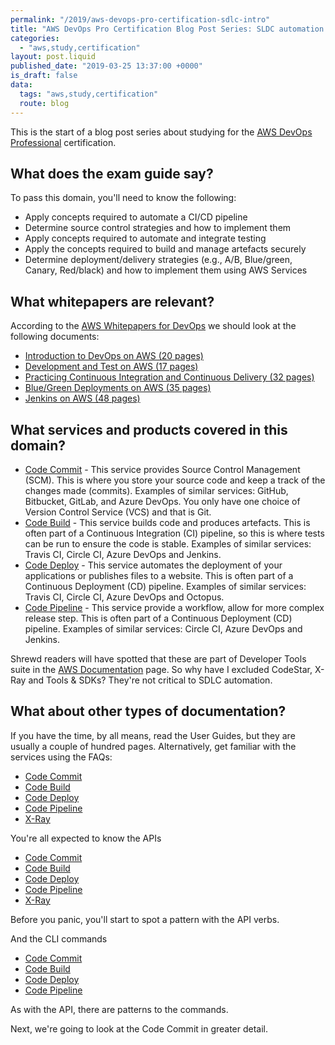 ```yaml
---
permalink: "/2019/aws-devops-pro-certification-sdlc-intro"
title: "AWS DevOps Pro Certification Blog Post Series: SLDC automation introduction"
categories:
  - "aws,study,certification"
layout: post.liquid
published_date: "2019-03-25 13:37:00 +0000"
is_draft: false
data:
  tags: "aws,study,certification"
  route: blog
---
```


This is the start of a blog post series about studying for the [AWS DevOps Professional](https://aws.amazon.com/certification/certified-devops-engineer-professional/) certification.

## What does the exam guide say?

To pass this domain, you'll need to know the following:

- Apply concepts required to automate a CI/CD pipeline
- Determine source control strategies and how to implement them
- Apply concepts required to automate and integrate testing
- Apply the concepts required to build and manage artefacts securely
- Determine deployment/delivery strategies (e.g., A/B, Blue/green, Canary, Red/black) and how to
implement them using AWS Services

## What whitepapers are relevant?

According to the [AWS Whitepapers for DevOps](https://aws.amazon.com/whitepapers/#dev-ops) we should look at the following documents:

- [Introduction to DevOps on AWS (20 pages)](https://d1.awsstatic.com/whitepapers/AWS_DevOps.pdf)
- [Development and Test on AWS (17 pages)](https://d1.awsstatic.com/whitepapers/aws-development-test-environments.pdf)
- [Practicing Continuous Integration and Continuous Delivery (32 pages)](https://d1.awsstatic.com/whitepapers/DevOps/practicing-continuous-integration-continuous-delivery-on-AWS.pdf)
- [Blue/Green Deployments on AWS (35 pages)](https://d1.awsstatic.com/whitepapers/AWS_Blue_Green_Deployments.pdf)
- [Jenkins on AWS (48 pages)](https://d1.awsstatic.com/whitepapers/jenkins-on-aws.pdf)


## What services and products covered in this domain?

- [Code Commit](https://docs.aws.amazon.com/codecommit/index.html?id=docs_gateway#lang/en_us) - This service provides Source Control Management (SCM). This is where you store your source code and keep a track of the changes made (commits). Examples of similar services: GitHub, Bitbucket, GitLab, and Azure DevOps. You only have one choice of Version Control Service (VCS) and that is Git.
- [Code Build](https://docs.aws.amazon.com/codebuild/index.html?id=docs_gateway#lang/en_us) - This service builds code and produces artefacts. This is often part of a Continuous Integration (CI) pipeline, so this is where tests can be run to ensure the code is stable. Examples of similar services: Travis CI, Circle CI, Azure DevOps and Jenkins.
- [Code Deploy](https://docs.aws.amazon.com/codedeploy/index.html?id=docs_gateway#lang/en_us) -  This service automates the deployment of your applications or publishes files to a website. This is often part of a Continuous Deployment (CD) pipeline. Examples of similar services: Travis CI, Circle CI, Azure DevOps and Octopus.
- [Code Pipeline](https://docs.aws.amazon.com/codepipeline/index.html?id=docs_gateway#lang/en_us) - This service provide a workflow, allow for more complex release step. This is often part of a Continuous Deployment (CD) pipeline. Examples of similar services: Circle CI, Azure DevOps and Jenkins. 

Shrewd readers will have spotted that these are part of Developer Tools suite in the [AWS Documentation](https://docs.aws.amazon.com/index.html?nc2=h_ql_doc#lang/en_us) page. So why have I excluded CodeStar, X-Ray and Tools & SDKs? They're not critical to SDLC automation.

## What about other types of documentation?

If you have the time, by all means, read the User Guides, but they are usually a couple of hundred pages. Alternatively, get familiar with the services using the FAQs:

- [Code Commit](https://aws.amazon.com/codecommit/faqs/)
- [Code Build](https://aws.amazon.com/codebuild/faqs/)
- [Code Deploy](https://aws.amazon.com/codedeploy/faqs/)
- [Code Pipeline](https://aws.amazon.com/codepipeline/faqs/)
- [X-Ray](https://aws.amazon.com/xray/faqs/)

You're all expected to know the APIs

- [Code Commit](https://docs.aws.amazon.com/codecommit/latest/APIReference/index.html)
- [Code Build](https://docs.aws.amazon.com/codebuild/latest/APIReference/Welcome.html)
- [Code Deploy](https://docs.aws.amazon.com/codedeploy/latest/APIReference/index.html)
- [Code Pipeline](https://docs.aws.amazon.com/codepipeline/latest/APIReference/index.html)
- [X-Ray](https://docs.aws.amazon.com/xray/latest/api/Welcome.html)

Before you panic, you'll start to spot a pattern with the API verbs.

And the CLI commands 

- [Code Commit](https://docs.aws.amazon.com/cli/latest/reference/codecommit/index.html)
- [Code Build](https://docs.aws.amazon.com/cli/latest/reference/codebuild/index.html)
- [Code Deploy](https://docs.aws.amazon.com/cli/latest/reference/deploy/index.html)
- [Code Pipeline](https://docs.aws.amazon.com/cli/latest/reference/codepipeline/index.html)

As with the API, there are patterns to the commands.

Next, we're going to look at the Code Commit in greater detail.